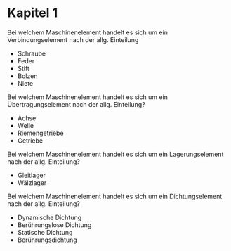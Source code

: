 # Kapitel 1


Bei welchem Maschinenelement handelt es sich um ein Verbindungselement nach der allg. Einteilung

- Schraube
- Feder
- Stift
- Bolzen
- Niete


Bei welchem Maschinenelement handelt es sich um ein Übertragungselement nach der allg. Einteilung?

- Achse
- Welle
- Riemengetriebe
- Getriebe

Bei welchem Maschinenelement handelt es sich um ein Lagerungselement nach der allg. Einteilung?

- Gleitlager
- Wälzlager


Bei welchem Maschinenelement handelt es sich um ein Dichtungselement nach der allg. Einteilung?

- Dynamische Dichtung
- Berührungslose Dichtung
- Statische Dichtung
- Berührungsdichtung